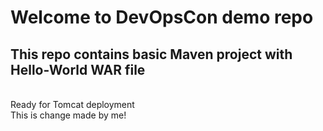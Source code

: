 # Welcome to DevOpsCon demo repo
## This repo contains basic Maven project with Hello-World WAR file 
<BR> Ready for Tomcat deployment 
<BR> This is change made by me!
